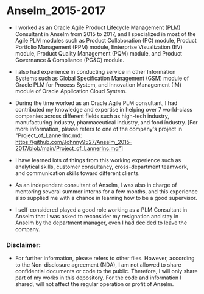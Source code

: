 # Anselm_2015-2017

* I worked as an Oracle Agile Product Lifecycle Management (PLM) Consultant in Anselm from 2015 to 2017, and I specialized in most of the Agile PLM modules such as Product Collaboration (PC) module, Product Portfolio Management (PPM) module, Enterprise Visualization (EV) module, Product Quality Management (PQM) module, and Product Governance & Compliance (PG&C) module.

* I also had experience in conducting service in other Information Systems such as Global Specification Management (GSM) module of Oracle PLM for Process System, and Innovation Management (IM) module of Oracle Application Cloud System.

* During the time worked as an Oracle Agile PLM consultant, I had contributed my knowledge and expertise in helping over 7 world-class companies across different fields such as high-tech industry, manufacturing industry, pharmaceutical industry, and food industry. [For more information, please refers to one of the company's project in "Project_of_LannerInc.md: https://github.com/Johnny9527/Anselm_2015-2017/blob/main/Project_of_LannerInc.md"]

* I have learned lots of things from this working experience such as analytical skills, customer consultancy, cross-department teamwork, and communication skills toward different clients.

* As an independent consultant of Anselm, I was also in charge of mentoring several summer interns for a few months, and this experience also supplied me with a chance in learning how to be a good supervisor.

* I self-considered played a good role working as a PLM Consultant in Anselm that I was asked to reconsider my resignation and stay in Anselm by the department manager, even I had decided to leave the company.

### Disclaimer:

* For further information, please refers to other files. However, according to the Non-disclosure agreement (NDA), I am not allowed to share confidential documents or code to the public. Therefore, I will only share part of my works in this depository. For the code and information I shared, will not affect the regular operation or profit of Anselm.

